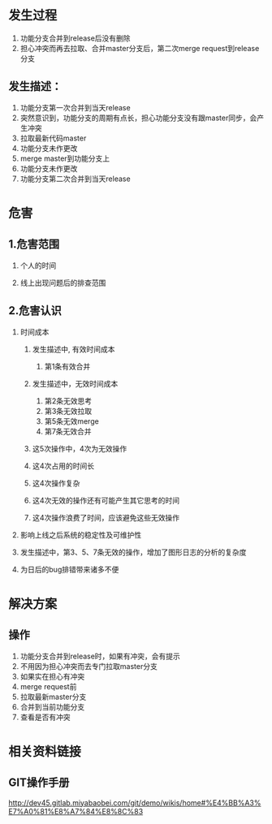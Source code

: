 # `发生过程`

   1. 功能分支合并到release后没有删除
   2. 担心冲突而再去拉取、合并master分支后，第二次merge request到release分支


## 发生描述：
1. 功能分支第一次合并到当天release
2. 突然意识到，功能分支的周期有点长，担心功能分支没有跟master同步，会产生冲突
3. 拉取最新代码master
4. 功能分支未作更改
5. merge master到功能分支上
6. 功能分支未作更改
7. 功能分支第二次合并到当天release


# `危害`

## 1.危害范围

   1. 个人的时间

   2. 线上出现问题后的排查范围

## 2.危害认识

1. 时间成本
   1. 发生描述中, 有效时间成本

      1. 第1条有效合并

   2. 发生描述中，无效时间成本

         1. 第2条无效思考
         2. 第3条无效拉取
         3. 第5条无效merge
         4. 第7条无效合并
      
   3. 这5次操作中，4次为无效操作
   4. 这4次占用的时间长
   5. 这4次操作复杂
   6. 这4次无效的操作还有可能产生其它思考的时间
   7. 这4次操作浪费了时间，应该避免这些无效操作

2. 影响上线之后系统的稳定性及可维护性

  1. 发生描述中，第3、5、7条无效的操作，增加了图形日志的分析的复杂度

  2. 为日后的bug排错带来诸多不便
  

# `解决方案`

## 操作

1. 功能分支合并到release时，如果有冲突，会有提示
2. 不用因为担心冲突而去专门拉取master分支
3. 如果实在担心有冲突
  1. merge request前
  2. 拉取最新master分支
  3. 合并到当前功能分支
  4. 查看是否有冲突


# `相关资料链接`

## GIT操作手册

http://dev45.gitlab.miyabaobei.com/git/demo/wikis/home#%E4%BB%A3%E7%A0%81%E8%A7%84%E8%8C%83 


